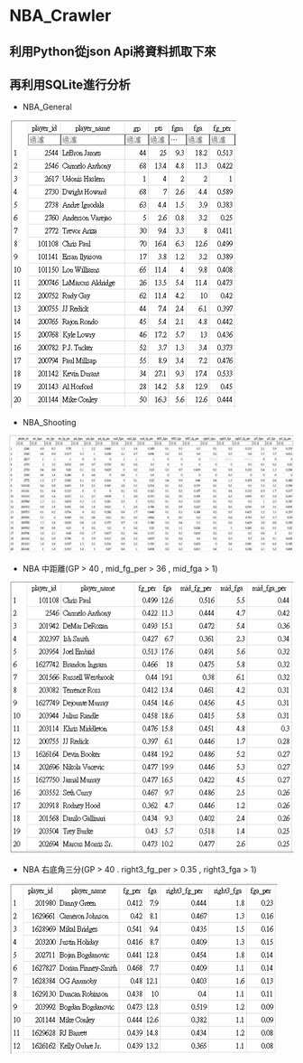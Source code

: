 # NBA_Crawler
## 利用Python從json Api將資料抓取下來
## 再利用SQLite進行分析

* NBA_General

![image](https://github.com/YuXiangWa/NBA_Crawler/blob/main/NBA_General.PNG)

* NBA_Shooting

![image](https://github.com/YuXiangWa/NBA_Crawler/blob/main/NBA_Shooting.PNG)

* NBA 中距離(GP > 40 , mid_fg_per > 36 , mid_fga > 1)

![image](https://github.com/YuXiangWa/NBA_Crawler/blob/main/NBA_Mid.PNG)

* NBA 右底角三分(GP > 40 . right3_fg_per > 0.35 , right3_fga > 1)

![image](https://github.com/YuXiangWa/NBA_Crawler/blob/main/NBA_Right3.PNG)
